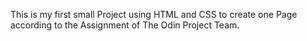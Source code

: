 This is my first small Project using HTML and CSS to create one Page according to the Assignment of The Odin Project Team.
